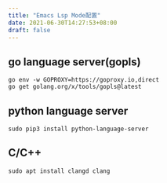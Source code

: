 ```yaml
---
title: "Emacs Lsp Mode配置"
date: 2021-06-30T14:27:53+08:00
draft: false
---
```


## go language server(gopls)

```shell
go env -w GOPROXY=https://goproxy.io,direct 
go get golang.org/x/tools/gopls@latest
```


## python language server

```shell
sudo pip3 install python-language-server
```

## C/C++

```shell
sudo apt install clangd clang
```



